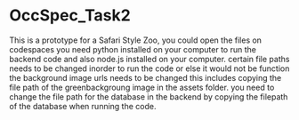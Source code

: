 # OccSpec_Task2


This is a prototype for a Safari Style Zoo, you could open the files on codespaces
you need python installed on your computer to run the backend code and also node.js installed on your computer.
certain file paths needs to be changed inorder to run the code or else it would not be function the background image urls needs to be changed this includes copying the file path of the greenbackgroung image in the assets folder. 
you need to change the file path for the database in the backend by copying the filepath of the database when running the code.
